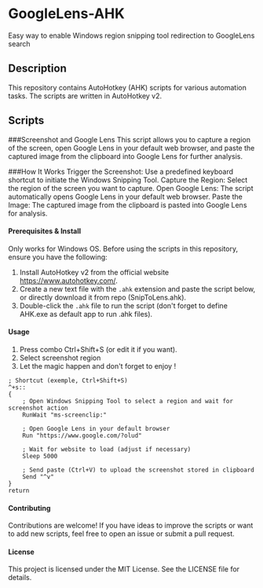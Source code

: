 # GoogleLens-AHK
Easy way to enable Windows region snipping tool redirection to GoogleLens search

## Description

This repository contains AutoHotkey (AHK) scripts for various automation tasks. The scripts are written in AutoHotkey v2.

## Scripts

###Screenshot and Google Lens
This script allows you to capture a region of the screen, open Google Lens in your default web browser, and paste the captured image from the clipboard into Google Lens for further analysis.

###How It Works
Trigger the Screenshot: Use a predefined keyboard shortcut to initiate the Windows Snipping Tool.
Capture the Region: Select the region of the screen you want to capture.
Open Google Lens: The script automatically opens Google Lens in your default web browser.
Paste the Image: The captured image from the clipboard is pasted into Google Lens for analysis.

#### Prerequisites & Install
Only works for Windows OS.
Before using the scripts in this repository, ensure you have the following:
1. Install AutoHotkey v2 from the official website https://www.autohotkey.com/.
4. Create a new text file with the `.ahk` extension and paste the script below, or directly download it from repo (SnipToLens.ahk).
5. Double-click the `.ahk` file to run the script (don't forget to define AHK.exe as default app to run .ahk files).

#### Usage
1. Press combo Ctrl+Shift+S (or edit it if you want).
2. Select screenshot region
3. Let the magic happen and don't forget to enjoy !

```ahk
; Shortcut (exemple, Ctrl+Shift+S)
^+s::
{
    ; Open Windows Snipping Tool to select a region and wait for screenshot action
    RunWait "ms-screenclip:"

    ; Open Google Lens in your default browser
    Run "https://www.google.com/?olud"

    ; Wait for website to load (adjust if necessary)
    Sleep 5000

    ; Send paste (Ctrl+V) to upload the screenshot stored in clipboard
    Send "^v"
}
return
```
#### Contributing
Contributions are welcome! If you have ideas to improve the scripts or want to add new scripts, feel free to open an issue or submit a pull request.

#### License
This project is licensed under the MIT License. See the LICENSE file for details.

